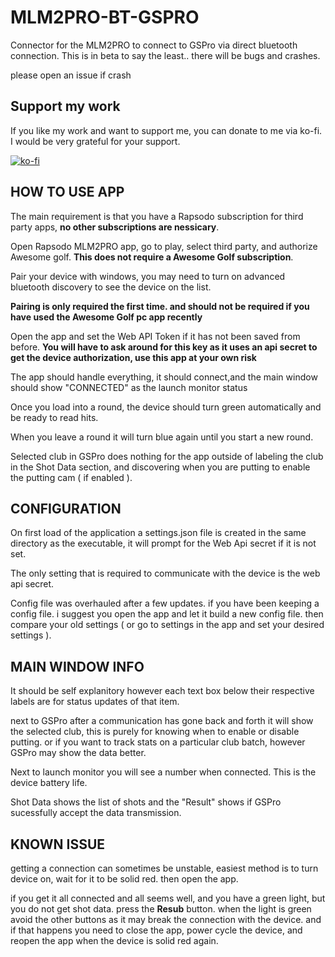 # MLM2PRO-BT-GSPRO
Connector for the MLM2PRO to connect to GSPro via direct bluetooth connection.
This is in beta to say the least.. there will be bugs and crashes.

please open an issue if crash

## Support my work
If you like my work and want to support me, you can donate to me via ko-fi. I would be very grateful for your support.

[![ko-fi](https://ko-fi.com/img/githubbutton_sm.svg)
](https://ko-fi.com/D1D8VL7RV)

## HOW TO USE APP
The main requirement is that you have a Rapsodo subscription for third party apps, **no other subscriptions are nessicary**.

Open Rapsodo MLM2PRO app, go to play, select third party, and authorize Awesome golf. **This does not require a Awesome Golf subscription**.

Pair your device with windows, you may need to turn on advanced bluetooth discovery to see the device on the list.

**Pairing is only required the first time. and should not be required if you have used the Awesome Golf pc app recently**

Open the app and set the Web API Token if it has not been saved from before. **You will have to ask around for this key as it uses an api secret to get the device authorization, use this app at your own risk**

The app should handle everything, it should connect,and the main window should show "CONNECTED" as the launch monitor status

Once you load into a round, the device should turn green automatically and be ready to read hits.

When you leave a round it will turn blue again until you start a new round.

Selected club in GSPro does nothing for the app outside of labeling the club in the Shot Data section, and discovering when you are putting to enable the putting cam ( if enabled ).

## CONFIGURATION
On first load of the application a settings.json file is created in the same directory as the executable, it will prompt for the Web Api secret if it is not set.

The only setting that is required to communicate with the device is the web api secret.

Config file was overhauled after a few updates. if you have been keeping a config file. i suggest you open the app and let it build a new
config file. then compare your old settings ( or go to settings in the app and set your desired settings ).

## MAIN WINDOW INFO
It should be self explanitory however each text box below their respective labels are for status updates of that item.

next to GSPro after a communication has gone back and forth it will show the selected club, this is purely for knowing when to enable or disable putting. or if you want to track stats on a particular club batch, however GSPro may show the data better.

Next to launch monitor you will see a number when connected. This is the device battery life.

Shot Data shows the list of shots and the "Result" shows if GSPro sucessfully accept the data transmission.

## KNOWN ISSUE
getting a connection can sometimes be unstable, easiest method is to turn device on, wait for it to be solid red. then open the app.

if you get it all connected and all seems well, and you have a green light, but you do not get shot data.
press the **Resub** button. when the light is green avoid the other buttons as it may break the connection with the device.
and if that happens you need to close the app, power cycle the device, and reopen the app when the device is solid red again.
